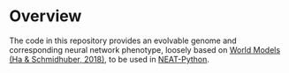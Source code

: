 Overview
===
The code in this repository provides an evolvable genome and corresponding neural network phenotype, loosely based on [World Models (Ha & Schmidhuber, 2018)](https://arxiv.org/pdf/1803.10122.pdf), to be used in [NEAT-Python](https://github.com/CodeReclaimers/neat-python).